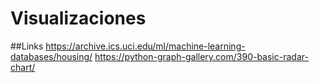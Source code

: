 # Visualizaciones

##Links
https://archive.ics.uci.edu/ml/machine-learning-databases/housing/
https://python-graph-gallery.com/390-basic-radar-chart/
